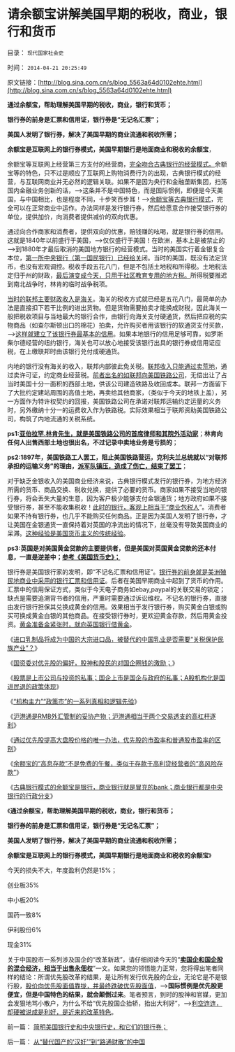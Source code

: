 # 请余额宝讲解美国早期的税收，商业，银行和货币

目录： `现代国家社会史` 

时间： `2014-04-21 20:25:49` 

原文链接：[http://blog.sina.com.cn/s/blog_5563a64d0102ehte.html](http://blog.sina.com.cn/s/blog_5563a64d0102ehte.html)

**通过余额宝，帮助理解美国早期的税收，商业，银行和货币；**

**银行券的前身是汇票和信用证，银行券是“无记名汇票”；**

**美国人发明了银行券，解决了美国早期的商业流通和税收所需；**

**余额宝是互联网上的银行券模式，美国早期银行是地面商业和税收的余额宝**，

余额宝等互联网上经营第三方支付的经营商，[完全吻合古典银行的经营模式。](../../../2014/4/18/余额宝演示银行和货币的起源，存款和利息的意义.md)余额宝等的特色，只不过是顺应了互联网上购物消费行为的出现，古典银行模式的经营，与互联网商业并无必然的逻辑关联。如果不是因为央行和金融垄断集团，扫荡国内金融业务创新的话，——>这条并不是中国特色，而是国际惯例，即便是今天美国，与中国相比，也是程度不同，十步笑百步耳！——>[余额宝等古典银行模式](../../../2014/4/17/涉议余额宝的专家，几乎都是相关常识的文盲.md)，完全可以在正常商业中运作。办法同样是发行银行券，然后给愿意合作接受银行券的单位，提供加价，向消费者提供减价的双向优惠。

通过向合作商家和消费者，提供双向的优惠，赔钱赚的吆喝，就是银行券的信用。这就是1840年以前盛行于美国，——>仅仅盛行于美国！在欧洲，基本上是被禁止的
——>到1880年才最后取消的美国地方银行的经营模式。当时的美国实行着金银复合本位，[第一所中央银行（第一国民银行）已经给关](../../../2011/5/14/美国大法官讲政治；美国政府偷税漏税；.md)闭。当时的美国，既没有法定货币，也没有宏观调控。税收手段五花八门，但是不包括土地税和所得税。土地税法定归于州的财政，[最后演变成今天，只用于社区教育专用的地方税。](../../../2012/1/17/英国／印度和美国的土地制度，要不得的土地／房产税.md)所得税要推迟到南北战争时，林肯的临时战争税项。

[当时的联邦主要财政收入是海关](../../../2011/5/10/汉密尔顿的成功与失败和美国关税的斗争.md)。海关的税收方式就已经是五花八门，最简单的办法是直接扣下若干比例的进出货物。但是货物需要拍卖才能换成财税，因此海关一般把税收项目与当地最大的银行合作，由银行向海关支付硬通货，然后把应税的实物商品（如查尔斯顿出口的棉花）拍卖，允许购买者用该银行的软通货支付买款，——>[这样就建立了该银行券最基本的信用](../../../2014/3/7/法定《货币学》全部是伪科学.md)。如果本地银行的信用足够可靠，如罗斯柴尔德经营的纽约银行，海关也可以放心地接受该银行出具的银行券或信用证应税，在上缴联邦时由该银行兑付成硬通货。

内地的银行没有海关的收入，联邦内部彼此免关税。[联邦收入只能通过卖荒地](../../../2011/5/10/美国房产税不是财产税.md)，通过卖许可证，约定商业经营税。[前者出名的如联邦向美国铁路公司](../../../2012/6/5/工团主义缔造美国工业的大熊猫.md)，无偿出让了占当时美国十分一面积的西部土地，供该公司建造铁路及收回成本。联邦一方面留下了大批约定建站周围的高值土地，再卖给其他商家，（类似于今天的地铁上盖），另一方面作为特许权契约的回报，美国铁路公司在承诺对联邦运输约定运量的义务时，另外缴纳十分一的运费收入作为铁路税。实际效果相当于联邦资助美国铁路公司，构筑了内地流通的关税系统。

**ps1:[亚伯拉罕.林肯先生，就是美国铁路公司的首席律师和其院外活动家](../../../2013/11/19/美国民主不需要宪法，枪械泛滥不是美国民主的保证.md)**；**林肯向任何人出售西部土地也很出名，不过记录中卖地业务是亏损的**；

**ps2:1897年，美国铁路工人罢工，阻止美国铁路营运，克利夫兰总统就以“对联邦承担的运输义务”的理由，[派军队镇压，造成了伤亡，结束了罢工](../../../2011/7/5/工业时代残存的小农意识与黑社会很难区分.md)**；

对于缺乏金银收入的美国商业经济来说，古典银行模式发行的银行券，为地方经济所需的货币、商品交换、税收兑换，提供了必要的货币。商家如果不接受当地的银行券，将会丢失大量的生意，因为客户极少能够支付金银通货；地方政府如果不接受银行券，甚至不能收集税收！[此时的银行，客观上相当于“商业包税人](../../../2011/5/11/美国早期银行，财税，货币和“假钞”.md)”。消费者如果不持有银行券，也几乎不能购买任何商品。正是因为美国人发明了银行券，才让美国在金银通货一直保持着对英国的净流出的情况下，丝毫没有导致美国商业的呆滞。[这种经验是美国货币主义的传统经验](../../../2011/5/11/美国早期银行，财税，货币和“假钞”.md)。

**ps3:英国是对美国黄金贷款的主要提供者，但是美国对英国黄金贷款的还本付息，一直是逆差中；[参考《美国货币史》；](../../../2011/9/19/历史学派无法证明“高关税是否有用”；.md)**

银行券是美国银行家的发明，即“不记名汇票和信用证”。[银行券的前身就是美洲殖民地商业中采用的银行汇票和信用证](../../../2012/11/9/资本主义源远流长；汇票促使了银行和私有货币的出现.md)。后者在美国早期商业中起到了货币的作用。汇票中的信用保证方式，类似于今天电子商务如ebay,paypal的关联交易的锁定；缺点是需要追溯背书者的信用，严重时需要通过诉讼维权。不记名的银行券，直接由发行银行担保其兑换成黄金的信用。效果相当于发行银行券，购买黄金白银或购买可换成黄金白银的其他商品。在接受银行券时，更欢迎黄金存款，然后用黄金投资。[黄金准备金紧张时，就向英国银行借黄金](../../../2014/4/13/贸易归宿定理解释的金本位和二次大战.md)。

《[进口乳制品将成为中国的大宗进口品，被替代的中国乳业是否需要“关税保护民族产业”？](../../../2014/4/8/王丁棉同志借制造乳业衰亡，深情讲解“通往奴役之路”.md)》

《[国资委对优先股的偏好，股神和股民的对国企圈钱的激励；](../../../2014/4/9/国资委对优先股的偏好，股神和股民的对国企圈钱的激励.md)》

《[股票是上市公司与投资的私事；国企上市是国企与政府的私事；A股机构化是国进民退的政策体现](../../../2014/4/10/优先股政策出台的A股舞台布景解读；.md)》

《[“机构主力”“政策市”的一系列真相和逻辑先验](../../../2014/4/11/“机构主力”“政策市”的一系列真相和逻辑先验.md)》

《[沪港通是RMB外汇管制的妥协产物；沪港通相当于两个交易透支的高杠杆逐利](../../../2014/4/11/沪港通将把沪指腰斩到一千点以下，上交所可能被关闭.md)》

《[通过优先股提高大盘股价格的唯一办法，优先股的市盈率和普通股市盈率的区别](../../../2014/4/14/通过优先股提高大盘股价格的唯一办法，及市盈率的两个歧义.md)》

《[余额宝的“高息存款”不是免费的午餐，类似于存款于高利贷经营者的“高风险存款”](../../../2014/4/17/涉议余额宝的专家，几乎都是相关常识的文盲.md)》

《[古典银行模式的余额宝是银行，商业银行就是冒充的bank；商业银行都是中央银行的行政分支](../../../2014/4/18/余额宝演示银行和货币的起源，存款和利息的意义.md)》

《**通过余额宝，帮助理解美国早期的税收，商业，银行和货币；**

**银行券的前身是汇票和信用证，银行券是“无记名汇票”；**

**美国人发明了银行券，解决了美国早期的商业流通和税收所需；**

**余额宝是互联网上的银行券模式，美国早期银行是地面商业和税收的余额宝**》

今天的损失不大，年度盈利仍然是15%；

创业板35%

中小板20%

国药一致8%

伊利股份6%

现金31%

关于中国股市一系列涉及国企的“改革新政”，请仔细阅读今天的“[**卖国企和国企股的混合经济，相当于出售永佃权**](../../../2014/4/21/卖国企或股份，出售的只是“永佃权”的一部分；.md)”一文。如果您的领悟能力正常，您将得出笔者同样的结论：所谓优先股改革的结果，是让所有发行优先股的企业，无论它是不是银行股，[股价向优先股面值靠拢，并最终跌破优先股面值](../../../2014/4/10/优先股政策出台的A股舞台布景解读；.md)，——>**国际惯例是优先股更便宜，但是中国特色的结果，就会颠倒过来**。笔者预言，到时的股神和官媒，更加会发狠地骂小散户，为什么不给“优先股国企抬轿，抬出大利好”，——>[利空连连，却硬被说成是利好，是近来的改革特色](../../../2014/4/9/国资委对优先股的偏好，股神和股民的对国企圈钱的激励.md)。

前一篇： [简明美国银行史和中央银行史，和它们的银行券；](../../../2014/4/22/简明美国银行史和中央银行史，和它们的银行券；.md)

后一篇： [从“替代国产的‘汉奸’”到“路通财散”的中国](../../../2014/3/6/从“替代国产的‘汉奸’”到“路通财散”的中国.md)


